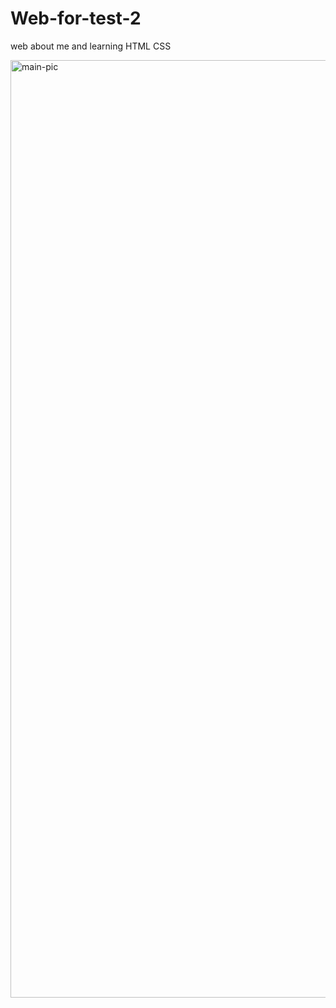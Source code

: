 # Web-for-test-2
web about me and learning HTML CSS

<img src="https://media.discordapp.net/attachments/903318261758840863/939089368977661982/unknown.png?width=306&height=701" width="1013" height="1500" alt="main-pic">
